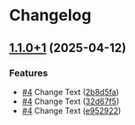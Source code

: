 # Changelog

## [1.1.0+1](https://github.com/petermekhaeil/app_flutter_release_test/compare/app_flutter_release_test-v1.0.0+1...app_flutter_release_test-v1.1.0+1) (2025-04-12)


### Features

* [#4](https://github.com/petermekhaeil/app_flutter_release_test/issues/4) Change Text ([2b8d5fa](https://github.com/petermekhaeil/app_flutter_release_test/commit/2b8d5fa926c91f7185ae679f5a71b1c840131f2d))
* [#4](https://github.com/petermekhaeil/app_flutter_release_test/issues/4) Change Text ([32d67f5](https://github.com/petermekhaeil/app_flutter_release_test/commit/32d67f562a404f4f8b05f38c24db44f8c13c6727))
* [#4](https://github.com/petermekhaeil/app_flutter_release_test/issues/4) Change Text ([e952922](https://github.com/petermekhaeil/app_flutter_release_test/commit/e952922ac6cb7a19d34c8b8aa52fc65499520a9c))
